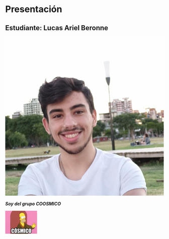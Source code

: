 # Presentación

## Estudiante: Lucas Ariel Beronne

![mi foto](miFoto.jpeg)

***Soy del grupo COOSMICO***  

<img src="coosmico.jpg" width="20%" height="20%">


